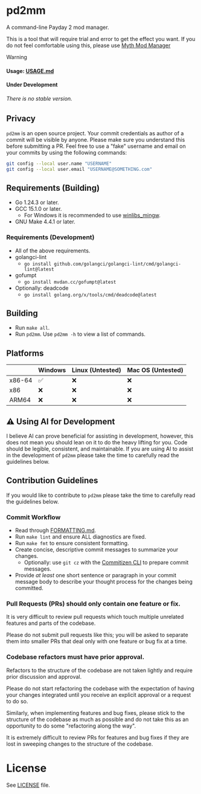 # pd2mm
A command-line Payday 2 mod manager.

This is a tool that will require trial and error to get the effect you want. If you do not feel comfortable using this, please use [Myth Mod Manager](https://github.com/Wolfmyths/Myth-Mod-Manager)

> [!Warning]
> #### Usage: [USAGE.md](./USAGE.md)
> #### Under Development
> ###### There is no stable version.

## Privacy
`pd2mm` is an open source project. Your commit credentials as author of a commit will be visible by anyone. Please make sure you understand this before submitting a PR.
Feel free to use a "fake" username and email on your commits by using the following commands:
```bash
git config --local user.name "USERNAME"
git config --local user.email "USERNAME@SOMETHING.com"
```

## Requirements (Building)
- Go 1.24.3 or later.
- GCC 15.1.0 or later.
    - For Windows it is recommended to use [winlibs_mingw](https://github.com/brechtsanders/winlibs_mingw/releases). 
- GNU Make 4.4.1 or later.

### Requirements (Development)
- All of the above requirements.
- golangci-lint 
    - `go install github.com/golangci/golangci-lint/cmd/golangci-lint@latest`
- gofumpt
    - `go install mvdan.cc/gofumpt@latest`
- Optionally: deadcode
    - `go install golang.org/x/tools/cmd/deadcode@latest`

## Building
- Run `make all`.
- Run `pd2mm`. Use `pd2mm -h` to view a list of commands.

## Platforms

|        | Windows|Linux (Untested)|Mac OS (Untested)|
|--------|--------|----------------|-----------------|
| x86-64 | ✅ | ❌ | ❌ |
| x86    | ❌ | ❌ | ❌ |
| ARM64  | ❌ | ❌ | ❌ |

## ⚠️ Using AI for Development
I believe AI can prove beneficial for assisting in development, however, this does not mean you should lean on it to do the heavy lifting for you. Code should be legible, consistent, and maintainable. If you are using AI to assist in the development of `pd2mm` please take the time to carefully read the guidelines below.

## Contribution Guidelines
If you would like to contribute to `pd2mm` please take the time to carefully read the guidelines below.

### Commit Workflow
- Read through [FORMATTING.md](./FORMATTING.md).
- Run `make lint` and ensure ALL diagnostics are fixed.
- Run `make fmt` to ensure consistent formatting.
- Create concise, descriptive commit messages to summarize your changes.
    - Optionally: use `git cz` with the [Commitizen CLI](https://github.com/commitizen/cz-cli#conventional-commit-messages-as-a-global-utility) to prepare commit messages.
- Provide *at least* one short sentence or paragraph in your commit message body to describe your thought process for the changes being committed.

### Pull Requests (PRs) should only contain one feature or fix.
It is very difficult to review pull requests which touch multiple unrelated features and parts of the codebase.

Please do not submit pull requests like this; you will be asked to separate them into smaller PRs that deal only with one feature or bug fix at a time.

### Codebase refactors must have prior approval.
Refactors to the structure of the codebase are not taken lightly and require prior discussion and approval.

Please do not start refactoring the codebase with the expectation of having your changes integrated until you receive an explicit approval or a request to do so.

Similarly, when implementing features and bug fixes, please stick to the structure of the codebase as much as possible and do not take this as an opportunity to do some "refactoring along the way".

It is extremely difficult to review PRs for features and bug fixes if they are lost in sweeping changes to the structure of the codebase.

# License
See [LICENSE](./LICENSE) file.